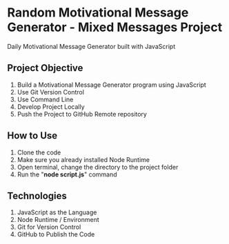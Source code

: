 # Random Motivational Message Generator - Mixed Messages Project
Daily Motivational Message Generator built with JavaScript

## Project Objective
1. Build a Motivational Message Generator program using JavaScript
2. Use Git Version Control
3. Use Command Line
4. Develop Project Locally
5. Push the Project to GitHub Remote repository

## How to Use
1. Clone the code
2. Make sure you already installed Node Runtime
3. Open terminal, change the directory to the project folder
4. Run the "**node script.js**" command

## Technologies
1. JavaScript as the Language
2. Node Runtime / Environment
3. Git for Version Control
4. GitHub to Publish the Code
